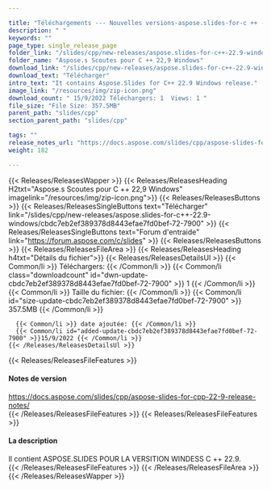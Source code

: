 ```yaml
---

title: "Téléchargements --- Nouvelles versions-aspose.slides-for-c ++ - 22,9-windows"
description: " "
keywords: ""
page_type: single_release_page
folder_link: "/slides/cpp/new-releases/aspose.slides-for-c++-22.9-windows/"
folder_name: "Aspose.s Scoutes pour C ++ 22,9 Windows"
download_link: "/slides/cpp/new-releases/aspose.slides-for-c++-22.9-windows/cbdc7eb2ef389378d8443efae7fd0bef-72-7900"
download_text: "Télécharger"
intro_text: "It contains Aspose.Slides for C++ 22.9 Windows release."
image_link: "/resources/img/zip-icon.png"
download_count: " 15/9/2022 Téléchargers: 1  Views: 1 "
file_size: "File Size: 357.5MB"
parent_path: "slides/cpp"
section_parent_path: "slides/cpp"

tags: ""
release_notes_url: "https://docs.aspose.com/slides/cpp/aspose-slides-for-cpp-22-9-release-notes/"
weight: 182

---
```


{{< Releases/ReleasesWapper >}}
  {{< Releases/ReleasesHeading H2txt="Aspose.s Scoutes pour C ++ 22,9 Windows" imagelink="/resources/img/zip-icon.png">}}
  {{< Releases/ReleasesButtons >}}
    {{< Releases/ReleasesSingleButtons text="Télécharger" link="/slides/cpp/new-releases/aspose.slides-for-c++-22.9-windows/cbdc7eb2ef389378d8443efae7fd0bef-72-7900" >}}
    {{< Releases/ReleasesSingleButtons text="Forum d'entraide" link="https://forum.aspose.com/c/slides" >}}
  {{< Releases/ReleasesButtons >}}
  {{< Releases/ReleasesFileArea >}}
    {{< Releases/ReleasesHeading h4txt="Détails du fichier">}}
    {{< Releases/ReleasesDetailsUl >}}
      {{< Common/li >}} Téléchargers: {{< /Common/li >}}
      {{< Common/li class="downloadcount" id="dwn-update-cbdc7eb2ef389378d8443efae7fd0bef-72-7900" >}} 1 {{< /Common/li >}}
      {{< Common/li >}} Taille du fichier: {{< /Common/li >}}
      {{< Common/li id="size-update-cbdc7eb2ef389378d8443efae7fd0bef-72-7900" >}} 357.5MB {{< /Common/li >}}

      {{< Common/li >}} date ajoutée: {{< /Common/li >}}
      {{< Common/li id="added-update-cbdc7eb2ef389378d8443efae7fd0bef-72-7900" >}}15/9/2022 {{< /Common/li >}}
    {{< /Releases/ReleasesDetailsUl >}}

  {{< Releases/ReleasesFileFeatures >}}
      <h4>Notes de version</h4><div><a href='https://docs.aspose.com/slides/cpp/aspose-slides-for-cpp-22-9-release-notes/'>https://docs.aspose.com/slides/cpp/aspose-slides-for-cpp-22-9-release-notes/</a></div>
  {{< /Releases/ReleasesFileFeatures >}}
  {{< Releases/ReleasesFileFeatures >}}
      <h4>La description</h4><div class="HTMLDescription">Il contient ASPOSE.SLIDES POUR LA VERSITION WINDESS C ++ 22.9.</div>
  {{< /Releases/ReleasesFileFeatures >}}
 {{< /Releases/ReleasesFileArea >}}
{{< /Releases/ReleasesWapper >}}


